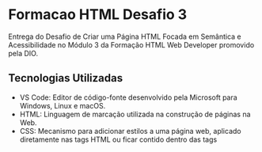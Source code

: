# Formacao HTML Desafio 3

Entrega do Desafio de Criar uma Página HTML Focada em Semântica e Acessibilidade no Módulo 3 da Formação HTML Web Developer promovido pela DIO.

## Tecnologias Utilizadas

- VS Code: Editor de código-fonte desenvolvido pela Microsoft para Windows, Linux e macOS.
- HTML: Linguagem de marcação utilizada na construção de páginas na Web.
- CSS: Mecanismo para adicionar estilos a uma página web, aplicado diretamente nas tags HTML ou ficar contido dentro das tags <style>.

